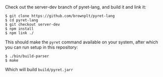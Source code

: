 Check out the server-dev branch of pyret-lang, and build it and link it:

```
$ git clone https://github.com/brownplt/pyret-lang
$ cd pyret-lang
$ git checkout server-dev
$ npm install
$ npm link ./
```


This should make the `pyret` command available on your system, after which you
can run setup in this repository:

```
$ ./bin/build-parser
$ make
```

Which will build `build/pyret.jarr`
